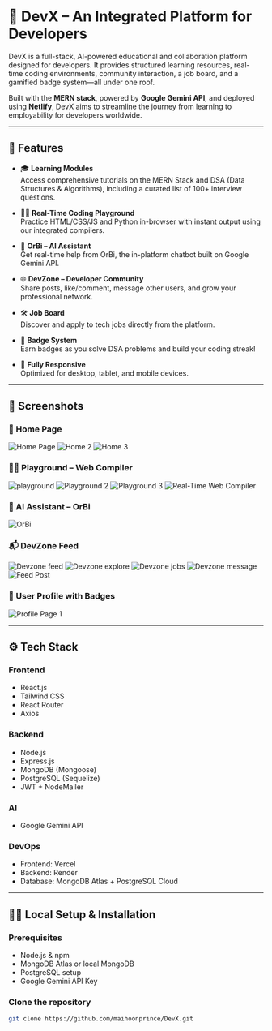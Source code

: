 # 🚀 DevX – An Integrated Platform for Developers

DevX is a full-stack, AI-powered educational and collaboration platform designed for developers. It provides structured learning resources, real-time coding environments, community interaction, a job board, and a gamified badge system—all under one roof.

Built with the **MERN stack**, powered by **Google Gemini API**, and deployed using **Netlify**, 
DevX aims to streamline the journey from learning to employability for developers worldwide.

---

## 🌟 Features

- 🎓 **Learning Modules**  
  Access comprehensive tutorials on the MERN Stack and DSA (Data Structures & Algorithms), including a curated list of 100+ interview questions.

- 👨‍💻 **Real-Time Coding Playground**  
  Practice HTML/CSS/JS and Python in-browser with instant output using our integrated compilers.

- 🤖 **OrBi – AI Assistant**  
  Get real-time help from OrBi, the in-platform chatbot built on Google Gemini API.

- 🌐 **DevZone – Developer Community**  
  Share posts, like/comment, message other users, and grow your professional network.

- 🛠️ **Job Board**  
  Discover and apply to tech jobs directly from the platform.

- 🏅 **Badge System**  
  Earn badges as you solve DSA problems and build your coding streak!

- 📱 **Fully Responsive**  
  Optimized for desktop, tablet, and mobile devices.

---

## 📸 Screenshots

### 🎯 Home Page
![Home Page](https://github.com/user-attachments/assets/4725baca-7afe-4d9d-b27a-d7fb9af3abeb)
![Home 2](https://github.com/user-attachments/assets/366c3436-52f4-40f9-94d5-16c9d34f3358)
![Home 3](https://github.com/user-attachments/assets/82f21c97-8f54-4ad4-86c8-0af644c2c5d0)


### 👩‍💻 Playground – Web Compiler
![playground](https://github.com/user-attachments/assets/00396cf3-6a9c-4208-b369-30b4fe751620)
![Playground 2](https://github.com/user-attachments/assets/5d564f4f-22ba-4c9a-bf34-d65fa3cebb97)
![Playground 3](https://github.com/user-attachments/assets/8d8d4367-ed2a-4725-bab8-7bd1b7bf14ee)
![Real-Time Web Compiler](https://github.com/user-attachments/assets/64b746d8-13a0-4e80-93cf-5db2c0adcfcd)


### 🧠 AI Assistant – OrBi
![OrBi](https://github.com/user-attachments/assets/bf231488-fd61-4f4b-a265-7221334d2fa2)


### 📬 DevZone Feed
![Devzone feed](https://github.com/user-attachments/assets/7f6f9bba-d25c-4e40-9984-0ca1a7f585f1)
![Devzone explore](https://github.com/user-attachments/assets/f0468f9b-7b4b-45ed-9ed5-ad4a1195fb01)
![Devzone jobs](https://github.com/user-attachments/assets/f81252c6-22b9-4a7e-897c-8642f01b09ce)
![Devzone message](https://github.com/user-attachments/assets/d403be4d-50e2-425b-b7e4-af872cd4ef19)
![Feed Post](https://github.com/user-attachments/assets/2e037342-3fd8-4730-865f-8c199fa77b65)


### 🏅 User Profile with Badges
![Profile Page 1](https://github.com/user-attachments/assets/f257763c-947c-4683-97d5-88fc2e0693ce)

---

## ⚙️ Tech Stack

### Frontend
- React.js
- Tailwind CSS
- React Router
- Axios

### Backend
- Node.js
- Express.js
- MongoDB (Mongoose)
- PostgreSQL (Sequelize)
- JWT + NodeMailer

### AI
- Google Gemini API

### DevOps
- Frontend: Vercel
- Backend: Render
- Database: MongoDB Atlas + PostgreSQL Cloud

---

## 🧑‍💻 Local Setup & Installation

### Prerequisites
- Node.js & npm
- MongoDB Atlas or local MongoDB
- PostgreSQL setup
- Google Gemini API Key

### Clone the repository

```bash
git clone https://github.com/maihoonprince/DevX.git

